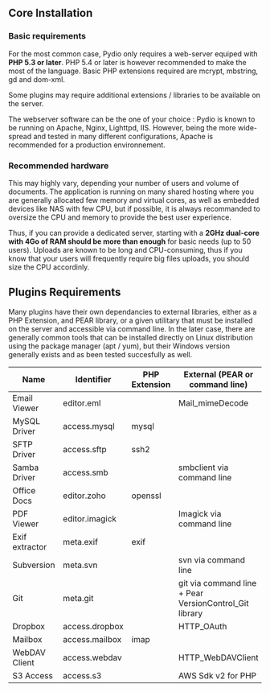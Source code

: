 ## Core Installation

### Basic requirements
For the most common case, Pydio only requires a web-server equiped with **PHP 5.3 or later**. PHP 5.4 or later is however recommended to make the most of the language. Basic PHP extensions required are mcrypt, mbstring, gd and dom-xml.

Some plugins may require additional extensions / libraries to be available on the server.

The webserver software can be the one of your choice : Pydio is known to be running on Apache, Nginx, Lighttpd, IIS. However, being the more wide-spread and tested in many different configurations, Apache is recommended for a production environnement.

### Recommended hardware
This may highly vary, depending your number of users and volume of documents. The application is running on many shared hosting where you are generally allocated few memory and virtual cores, as well as embedded devices like NAS with few CPU, but if possible, it is always recommanded to oversize the CPU and memory to provide the best user experience.

Thus, if you can provide a dedicated server, starting with a **2GHz dual-core with 4Go of RAM should be more than enough** for basic needs (up to 50 users). Uploads are known to be long and CPU-consuming, thus if you know that your users will frequently require big files uploads, you should size the CPU accordinly.

 

## Plugins Requirements
Many plugins have their own dependancies to external libraries, either as a PHP Extension, and PEAR library, or a given utilitary that must be installed on the server and accessible via command line. In the later case, there are generally common tools that can be installed directly on Linux distribution using the package manager (apt / yum), but their Windows version generally exists and as been tested succesfully as well.

| **Name**       | **Identifier** | **PHP Extension** | **External (PEAR or command line)**                    |   |
|----------------|----------------|-------------------|--------------------------------------------------------|---|
| Email Viewer   | editor.eml     |                   | Mail_mimeDecode                                        |   |
| MySQL Driver   | access.mysql   | mysql             |                                                        |   |
| SFTP Driver    | access.sftp    | ssh2              |                                                        |   |
| Samba Driver   | access.smb     |                   | smbclient via command line                             |   |
| Office Docs    | editor.zoho    | openssl           |                                                        |   |
| PDF Viewer     | editor.imagick |                   | Imagick via command line                               |   |
| Exif extractor | meta.exif      | exif              |                                                        |   |
| Subversion     | meta.svn       |                   | svn via command line                                   |   |
| Git            | meta.git       |                   | git via command line + Pear VersionControl_Git library |   |
| Dropbox        | access.dropbox |                   | HTTP_OAuth                                             |   |
| Mailbox        | access.mailbox | imap              |                                                        |   |
| WebDAV Client  | access.webdav  |                   | HTTP_WebDAVClient                                      |   |
| S3 Access      | access.s3      |                   | AWS Sdk v2 for PHP                                     |   |